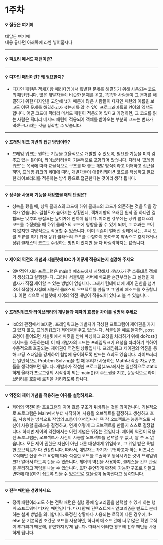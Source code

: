 # 1주차  
#### :bulb: 질문은 여기에  
대답은 여기에  
내용 끝나면 아래쪽에 라인 넣어줍시다  

--------

#### :bulb: 팩토리 메서드 패턴이란?

--------

#### :bulb: 디자인 패턴이란? 왜 필요한지?
- 디자인 패턴은 객체지향 패러다임에서 특별한 문제를 해결하기 위해 사용되는 코드의 패턴입니다. 많은 개발자들이 비슷한 문제를 겪고, 똑똑한 사람들이 그 문제를 해결하기 위한 디자인을 고안해 냈기 때문에 많은 사람들이 디자인 패턴의 이름을 보고도 어떤 문제를 해결하고자 했는지를 알 수 있어 프로그래머들의 언어의 역할도 합니다. 어떤 코드에 팩터리 메서드 패턴이 적용되어 있다고 가정하면, 그 코드를 읽는 사람은 팩터리 메서드 패턴이 적용되어 객체를 받아오는 부분의 코드는 변화가 많겠구나 라는 것을 짐작할 수 있습니다.
-------

#### :bulb: 프레임 워크 기반의 접근 방법이란?  

- 프레임 워크는 원하는 기능을 효율적으로 개발할 수 있도록, 필요한 기능을 미리 갖추고 있는 틀이며, 라이브러리들이 기본적으로 포함되어 있습니다. 따라서 '프레임워크'는 목적에 따라 효율적으로 구조를 짜 놓는 개발 방식이라고 이해하고 접근을 하면, 프레임 워크의 뼈대에 따라, 개발자들이 애플리케이션 코드를 작성하고 필요한 라이브러리를 적용하는 방식 등으로 접근한다는 것이라 생각 됩니다.  

-------

#### :bulb: 상속을 사용해 기능을 확장했을 때의 단점은?

- 상속을 했을 때, 상위 클래스의 코드에 하위 클래스의 코드가 의존하는 것을 막을 장치가 없습니다. 결합도가 높아지는 상황인데, 객체지향의 오래된 원칙 중 하나인 결합도는 낮추고 응집도는 높이자에 반하게 됩니다. 이러한 경우에는 상위 클래스의 코드를 수정했을 때 하위 클래스의 코드에 영향을 줄 수 있게 되며, 그 효과는 보이지 않지만 치명적으로 작용할 수 있습니다. 이미 의존이 벌어진 상태에서는, 혹시 모를 오류를 막기 위해 상위 클래스의 코드를 수정하지 못하도록 약속으로 강제하거나 상위 클래스의 코드도 수정하는 방법이 있지만 둘 다 바람직하지는 않습니다.
-------
#### :bulb: 제어의 역전의 개념과 서블릿에 IOC가 어떻게 적용되는지 설명해 주세요

- 일반적인 자바 프로그램은 main() 메소드에서 시작해서 개발자가 짠 흐름대로 객체가 생성되고 실행됩니다. 그러나 서블릿을 서버에 배포한 순간부터는 그 실행을 개발자가 직접 제어할 수 있는 방법이 없습니다. 그래서 컨테이너에 제어 권한을 넘겨 주어 적절한 시점에 서블릿 클래스의 오브젝트를 만들고 그 안의 메소드를 호출합니다. 이런 식으로 서블릿에 제어의 역전 개념이 적용되어 있다고 볼 수 있습니다.

-------
#### :bulb: 프레임워크와 라이브러리의 개념들과 제어의 흐름을 차이를 설명해 주세요

- IoC의 관점에서 보자면, 프레임워크는 개발자가 작성한 프로그램이 제어권을 가지고 있지 않고, 프레임워크가 제어권을 쥐고 있습니다. 서블릿을 예로 들자면, post 요청이 들어오면 서블릿에서 패킷을 받아 파싱하고 요청을 처리하기 위해 doPost() 메서드를 호출하는데, 이 때 개발자의 코드는 프레임워크가 요청을 처리하기 위하여 수동적으로 호출되는, 제어권이 역전된 상황입니다. 프레임워크 제어권의 역전을 통해 코딩 스타일을 강제하여 협업에 용이하도록 만드는 효과도 있습니다. 라이브러리는 일반적으로 Problem Solving을 할 때 우리가 사용하는 Math나 각종 자료구조들을 생각해보면 됩니다. 개발자가 작성한 프로그램(Java에서는 일반적으로 static하게 올라가 프로그램의 시작점이 되는 main())이 주도권을 지고, 능동적으로 라이브러리를 호출해 로직을 처리하도록 합니다.

-------
#### :bulb: 역전의 제어 개념을 적용하는 이유를 설명하세요.

- 제어의 역전이란 프로그램의 제어 흐름 구조가 뒤바뀌는 것을 의미합니다. 기본적으로 프로그램은 Main에서부터 시작하여, 사용될 오브젝트를 결정하고 생성하고 호출, 사용하는 방식으로 작업의 흐름이 이어집니다. 즉 각 오브젝트는 능동적으로 자신이 사용할 클래스를 결정하고, 언제 어떻게 그 오브젝트를 만들지 스스로 결정합니다. 하지만 제어의 역전에서는 이런 개념은 뒤집는 것입니다. 제어의 역전이 적용된 프로그램은, 오브젝트가 자신이 사용할 오브젝트를 선택할 수 없고, 알 수 도 없습니다. 모든 제어 권한은 자신이 아닌 다른 대상에게 위임하고, 그 위임 받은 특별한 오브젝트가 다 관장합니다. 따라서, 개발자는 자기가 구현하고자 하는 비즈니스 로직에만 신경 쓰고 요청에 따라 적절한 코드를 호출하고 동작시키는 것이 프레임워크가 알아서 하도록 만들 수 있습니다. 제어의 역전을 사용하여, 클래스들 간의 관심을 분리하고 책임을 나눌 수 있습니다. 또한 유연하게 확장이 가능한 구조로 만들고 변화에 대응하기 쉽도록 만들 수 있으므로 효율성이 높아진다고 생각합니다.  

-------
#### :bulb: 전략 패턴을 설명하세요.

- 정책 패턴이라고도 하는 전략 패턴은 실행 중에 알고리즘을 선택할 수 있게 하는 행위 소프트웨어 디자인 패턴입니다. 다시 말해 컨텍스트에서 알고리즘을 별도로 분리하는 설계 방법을 의미합니다. 특정한 상황마다 사용되는 로직이 다른 경우에, if-else 문 기본적인 조건문 코드를 사용하면, 하나의 메소드 안에 너무 많은 확인 로직이 추가되기 때문에, 유연하지 않게 됩니다. 따라서 이러한 경우에 전략 패턴을 사용하게 됩니다.

-------
